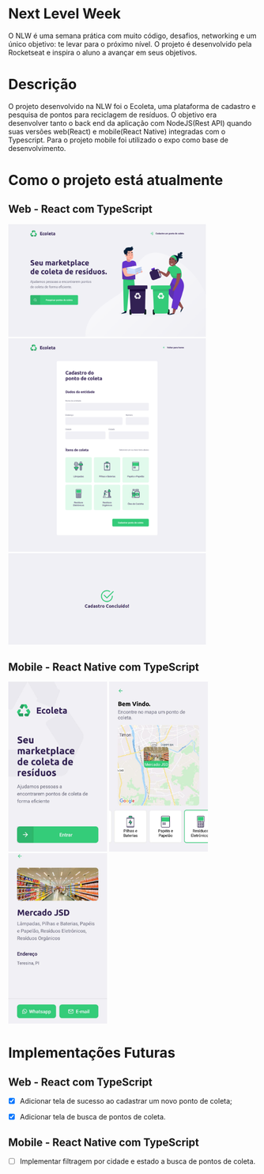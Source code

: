 # Next Level Week

O NLW é uma semana prática com muito código, desafios, networking e um único objetivo: te levar para o próximo nível. O projeto é desenvolvido pela Rocketseat e inspira o aluno a avançar em seus objetivos. 

# Descrição 

O projeto desenvolvido na NLW foi o Ecoleta, uma plataforma de cadastro e pesquisa de pontos para reciclagem de resíduos. O objetivo era desenvolver tanto o back end da aplicação com NodeJS(Rest API) quando suas versões web(React) e mobile(React Native) integradas com o Typescript. Para o projeto mobile foi utilizado o expo como base de desenvolvimento.

# Como o projeto está atualmente

## Web - React com TypeScript

<img src="images/web/home.png" alt="home" width="400"/>
<img src="images/web/cadastro.png" alt="cadastro" width="400"/>
<img src="images/web/success.png" alt="success" width="400"/>

## Mobile - React Native com TypeScript

<p float='left'>
  <img src="images/mobile/home.jpeg" alt="home" width="200"/>
  <img src="images/mobile/search.jpeg" alt="search" width="200"/>
  <img src="images/mobile/description.jpeg" alt="description" width="200"/>
</p>

# Implementações Futuras

## Web - React com TypeScript

- [X] Adicionar tela de sucesso ao cadastrar um novo ponto de coleta;

- [X] Adicionar tela de busca de pontos de coleta.

## Mobile - React Native com TypeScript

- [ ] Implementar filtragem por cidade e estado a busca de pontos de coleta.
